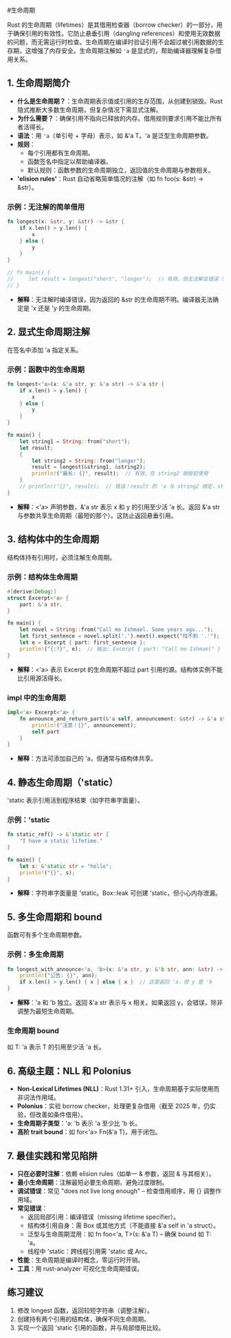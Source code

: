 #生命周期

Rust 的生命周期（lifetimes）是其借用检查器（borrow checker）的一部分，用于确保引用的有效性。它防止悬垂引用（dangling references）和使用无效数据的问题，而无需运行时检查。生命周期在编译时验证引用不会超过被引用数据的生存期，这增强了内存安全。生命周期注解如 `'a` 是显式的，帮助编译器理解复杂借用关系。

## 1. 生命周期简介

- **什么是生命周期？**：生命周期表示值或引用的生存范围，从创建到销毁。Rust 隐式推断大多数生命周期，但复杂情况下需显式注解。
- **为什么需要？**：确保引用不指向已释放的内存。借用规则要求引用不能比所有者活得长。
- **语法**：用 `'a`（单引号 + 字母）表示，如 &'a T。'a 是泛型生命周期参数。
- **规则**：
    - 每个引用都有生命周期。
    - 函数签名中指定以帮助编译器。
    - 默认规则：函数参数的生命周期独立，返回值的生命周期与参数相关。
- **'elision rules'**：Rust 自动省略简单情况的注解（如 fn foo(s: &str) -> &str）。

### 示例：无注解的简单借用
```rust
fn longest(x: &str, y: &str) -> &str {
    if x.len() > y.len() {
        x
    } else {
        y
    }
}

// fn main() {
//     let result = longest("short", "longer");  // 有效，但无注解会错误（见下文）
// }
```

- **解释**：无注解时编译错误，因为返回的 &str 的生命周期不明。编译器无法确定是 'x 还是 'y 的生命周期。

## 2. 显式生命周期注解

在签名中添加 'a 指定关系。

### 示例：函数中的生命周期
```rust
fn longest<'a>(x: &'a str, y: &'a str) -> &'a str {
    if x.len() > y.len() {
        x
    } else {
        y
    }
}

fn main() {
    let string1 = String::from("short");
    let result;
    {
        let string2 = String::from("longer");
        result = longest(&string1, &string2);
        println!("最长: {}", result);  // 有效，在 string2 销毁前使用
    }
    // println!("{}", result);  // 错误！result 的 'a 与 string2 绑定，string2 已 drop
}
```

- **解释**：<'a> 声明参数，&'a str 表示 x 和 y 的引用至少活 'a 长。返回 &'a str 与参数共享生命周期（最短的那个）。这防止返回悬垂引用。

## 3. 结构体中的生命周期

结构体持有引用时，必须注解生命周期。

### 示例：结构体生命周期
```rust
#[derive(Debug)]
struct Excerpt<'a> {
    part: &'a str,
}

fn main() {
    let novel = String::from("Call me Ishmael. Some years ago...");
    let first_sentence = novel.split('.').next().expect("找不到 '.'");
    let e = Excerpt { part: first_sentence };
    println!("{:?}", e);  // 输出: Excerpt { part: "Call me Ishmael" }
}
```

- **解释**：<'a> 表示 Excerpt 的生命周期不超过 part 引用的源。结构体实例不能比引用源活得长。

### impl 中的生命周期
```rust
impl<'a> Excerpt<'a> {
    fn announce_and_return_part(&'a self, announcement: &str) -> &'a str {
        println!("注意！{}", announcement);
        self.part
    }
}
```

- **解释**：方法可添加自己的 'a，但通常与结构体共享。

## 4. 静态生命周期（'static）

'static 表示引用活到程序结束（如字符串字面量）。

### 示例：'static
```rust
fn static_ref() -> &'static str {
    "I have a static lifetime."
}

fn main() {
    let s: &'static str = "hello";
    println!("{}", s);
}
```

- **解释**：字符串字面量是 'static。Box::leak 可创建 'static，但小心内存泄漏。

## 5. 多生命周期和 bound

函数可有多个生命周期参数。

### 示例：多生命周期
```rust
fn longest_with_announce<'a, 'b>(x: &'a str, y: &'b str, ann: &str) -> &'a str {
    println!("公告: {}", ann);
    if x.len() > y.len() { x } else { x }  // 这里返回 'a，但 y 是 'b
}
```

- **解释**：'a 和 'b 独立。返回 &'a str 表示与 x 相关。如果返回 y，会错误，除非调整为最短生命周期。

### 生命周期 bound
如 T: 'a 表示 T 的引用至少活 'a 长。

## 6. 高级主题：NLL 和 Polonius

- **Non-Lexical Lifetimes (NLL)**：Rust 1.31+ 引入，生命周期基于实际使用而非词法作用域。
- **Polonius**：实验 borrow checker，处理更复杂借用（截至 2025 年，仍实验，但改善如条件借用）。
- **生命周期子类型**：'a: 'b 表示 'a 至少比 'b 长。
- **高阶 trait bound**：如 for<'a> Fn(&'a T)，用于闭包。

## 7. 最佳实践和常见陷阱

- **只在必要时注解**：依赖 elision rules（如单一 & 参数，返回 & 与其相关）。
- **最小生命周期**：注解最短必要生命周期，避免过度限制。
- **调试错误**：常见 "does not live long enough" – 检查借用顺序，用 {} 调整作用域。
- **常见错误**：
    - 返回局部引用：编译错误（missing lifetime specifier）。
    - 结构体引用自身：需 Box 或其他方式（不能直接 &'a self in 'a struct）。
    - 泛型与生命周期混用：如 fn foo<'a, T>(s: &'a T) – 确保 bound 如 T: 'a。
    - 线程中 'static：跨线程引用需 'static 或 Arc。
- **性能**：生命周期是编译时概念，零运行时开销。
- **工具**：用 rust-analyzer 可视化生命周期错误。

## 练习建议
1. 修改 longest 函数，返回较短字符串（调整注解）。
2. 创建持有两个引用的结构体，确保不同生命周期。
3. 实现一个返回 'static 引用的函数，并与局部借用比较。

